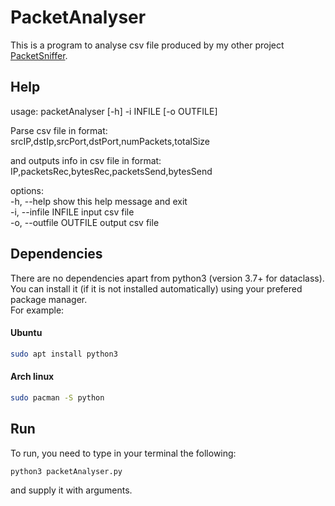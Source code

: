 # PacketAnalyser
This is a program to analyse csv file produced by my other project [PacketSniffer](https://github.com/LaJope/PacketSniffer.git).

## Help
usage: packetAnalyser [-h] -i INFILE [-o OUTFILE]

Parse csv file in format:  
srcIP,dstIp,srcPort,dstPort,numPackets,totalSize  

and outputs info in csv file in format:  
IP,packetsRec,bytesRec,packetsSend,bytesSend  

options:  
  -h, --help             show this help message and exit  
  -i, --infile INFILE    input csv file  
  -o, --outfile OUTFILE  output csv file  

## Dependencies
There are no dependencies apart from python3 (version 3.7+ for dataclass).  
You can install it (if it is not installed automatically) using your prefered package manager.  
For example:
#### Ubuntu
```bash
sudo apt install python3
```
#### Arch linux
```bash
sudo pacman -S python
```
## Run
To run, you need to type in your terminal the following:
```bash
python3 packetAnalyser.py
```
and supply it with arguments.
